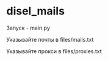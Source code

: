 # disel_mails
Запуск - main.py

Указывайте почты в files/mails.txt

Указывайте прокси в files/proxies.txt

